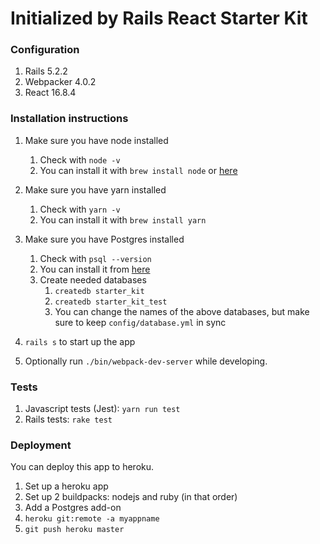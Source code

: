 # Initialized by Rails React Starter Kit

### Configuration
1. Rails 5.2.2
2. Webpacker 4.0.2
3. React 16.8.4

### Installation instructions

1. Make sure you have node installed
	1. Check with `node -v`
	2. You can install it with `brew install node` or [here](https://nodejs.org)
2. Make sure you have yarn installed
	1. Check with `yarn -v`
	2. You can install it with `brew install yarn`
3. Make sure you have Postgres installed
	1. Check with `psql --version`
	2. You can install it from [here](https://postgresapp.com)
	3. Create needed databases
		1. `createdb starter_kit`
		2. `createdb starter_kit_test`
		3. You can change the names of the above databases, but make sure to keep `config/database.yml` in sync

4. `rails s` to start up the app
5. Optionally run `./bin/webpack-dev-server` while developing.

### Tests

1. Javascript tests (Jest): `yarn run test`
2. Rails tests: `rake test`

### Deployment

You can deploy this app to heroku.

1. Set up a heroku app
2. Set up 2 buildpacks: nodejs and ruby (in that order)
3. Add a Postgres add-on
4. `heroku git:remote -a myappname`
5. `git push heroku master`
